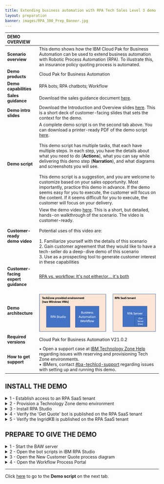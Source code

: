 ```yaml
---
title: Extending business automation with RPA Tech Sales Level 3 demo
layout: preparation
banner: images/RPA_300_Prep_Banner.jpg
---
```


<span id="top"></span>

| DEMO OVERVIEW | |
| :---         | :--- |
| **Scenario overview** | This demo shows how the IBM Cloud Pak for Business Automation can be used to extend business automation with Robotic Process Automation (RPA). To illustrate this, an insurance policy quoting process is automated. |
| **Demo products** | Cloud Pak for Business Automation |
| **Demo capabilities** | RPA bots; RPA chatbots; Workflow |
| **Sales guidance** | Download the sales guidance document <a href="./files/Extending BA with RPA Platinum Demo - Sales guidance.pdf" target="_blank" rel="noreferrer">here</a>. |
| **Demo intro slides** | Download the Introduction and Overview slides <a href="./files/Extending BA with RPA Platinum Demo - Intro deck.pptx" target="_blank" rel="noreferrer">here</a>. This is a short deck of customer-facing slides that sets the context for the demo. |
| **Demo script** | A complete demo script is on the second tab above. You can download a printer-ready PDF of the demo script <a href="./files/300-BA-extending-with-rpa-Demo-Script.pdf" target="_blank" rel="noreferrer">here</a>. <br/><br/>This demo script has multiple tasks, that each have multiple steps. In each step, you have the details about what you need to do (**Actions**), what you can say while delivering this demo step (**Narration**), and what diagrams and screenshots you will see. <br/><br/> This demo script is a suggestion, and you are welcome to customize based on your sales opportunity. Most importantly, practice this demo in advance. If the demo seems easy for you to execute, the customer will focus on the content. If it seems difficult for you to execute, the customer will focus on your delivery. |
| **Customer-ready <br/> demo video** | View the demo video <a href="https://ibm.box.com/s/2j6wnm44i615krsobkh9c4p2s8ztsh8q" target="_blank" rel="noreferrer">here</a>. This is a short, but detailed, hands-on walkthrough of the scenario. The video is customer-ready. <br/> <br/> Potential uses of this video are: <br/> <br/> 1. Familiarize yourself with the details of this scenario <br/> 2. Gain customer agreement that they would like to have a tech-seller do a deep-dive demo of this scenario <br/> 3. Use as a prospecting tool to generate customer interest in these capabilities |
| **Customer-facing <br/> expert guidance** | <a href="./files/RPA vs. workflow - Automation Expert Series.pdf" target="_blank" rel="noreferrer">RPA vs. workflow: It's not either/or... it's both</a> |
| **Demo architecture** | <br/> <img src="./images/Demo-Architecture.png" width="500" /> |
| **Required versions** | Cloud Pak for Business Automation V21.0.2 |
| **How to get support** | • Open a support case at <a href="https://techzone.ibm.com/help" target="_blank" rel="noreferrer">IBM Technology Zone Help</a> regarding issues with reserving and provisioning Tech Zone environments.<br/>• IBMers, contact <a href="https://ibm.enterprise.slack.com/archives/C06HT5PHLN9" target="_blank" rel="noreferrer">#ba-techlcd-support</a>  regarding issues with setting up and running this demo. |

## **INSTALL THE DEMO**

<details markdown="1">

<summary>1 - Establish access to an RPA SaaS tenant</summary><br/>

In addition to the Technology Zone provided environment, you will need access to the  <a href="https://app.wdgautomation.com/" target="_blank" rel="noreferrer">IBM RPA SaaS environment</a>. If you are already onboarded to a RPA SaaS tenant, you will need the login information. <br/><br/>

**If you are not already onboarded to a RPA SaaS tenant:**

For **IBMers**, refer to the RPA contact person to establish your RPA account in the cloud tenant.
<br/>

•	Contact your IBM RPA TechSales Geo Lead (refer to the table below) for access to your IBM local IBM RPA tenant.<br/>
•	Once onboarded, you will receive an email with account details and link to complete the onboarding. You will need this information in section 3 - Install RPA Studio, step 5.

| Region | Contact Person | Email |
| :--- | :--- | :--- |
| Business Partners | Burt Hughes | See instructions below. |
| Americas | Ryan Sparks | rmsparks@us.ibm.com |
| EMEA | Jukka Juselius | jukka.juselius@fi.ibm.com |
| AP | Jenny Khuc Mai Thuong | khuc@sg.ibm.com |


For **Business Partners**, request your own RPA Server SaaS tenant for your organization. To submit a request for an IBM server SaaS tenant, provide the following: <br/><br/>
• Company Name and CEID (which can be found in your PartnerWorld profile) <br/>
• Full Name (first and last) of the individual who will be set up as administrator of the account <br/>
• Company email address of the individual listed above (non-company email addresses will be rejected) <br/>
• Data Center choice (choose one: Dallas, Frankfurt, London, Singapore, Sao Paulo) <br/>
• Use the following subject line: **RPA BP Tenant Access Request** <br/>
• Send an email to Burt Hughes (buhughes@us.ibm.com)

<br/>

**[Go to top](#top)**

</details>
<span id="spamID"></span>
<details markdown="1">

<summary>2 - Provision a Technology Zone demo environment</summary><br/>

1. Reserve a Technology Zone demo environment <a href="https://techzone.ibm.com/collection/ibm-business-automation-traditional-and-on-premise/environments" target="_blank" rel="noreferrer">here</a>.<br/>
2. Wait until your reservation status is **Ready** on the IBM Technology Zone’s **My Library → My Reservations** page. (You can either keep refreshing the My Reservation page or wait for a confirmation email.)<br/><img src="./images/prep-res-status-ready.png" width="300" /><br/>When your reservation is **Ready**, click the reservation tile to view the reservation details.<br/>
3. On the reservation details page, scroll down and click to open the RPA **VM Remote Console**. It is the link on the right. <br/>  <br/> <inline-notification text="Use the RPA VM Remote Console to setup and run the entire demo."></inline-notification> <br/><img src="./images/prep-rpa-remote-console.png" width="500" />
4. The console will open. Click **Full screen**.<br/><img src="./images/prep-click-full-screen.png" width="500" /> <br/>
5. Click inside the window to bring up the log in screen. Type the password '**il0vedem0s**' (those are zeros in the password). <br/><img src="./images/prep-administator-login.png" width="500" /> <br/> <inline-notification text="The first time you access the VM, you will be presented with the network option below. It is imperative to select <strong>YES</strong>. (Otherwise, the VM will not be properly configured for this demo.)"></inline-notification> <br/><img src="./images/prep-networks-yes.png" width="300" /> <br/>
6. (**Optional**) Right-click on the Windows desktop and select <strong>Display settings</strong>. Adjust the display resolution to best fit your desktop.<br/><img src="./images/prep-display-settings.png" width="300" />

<br/>

**[Go to top](#top)**

</details>
<span id="spamID"></span>
<details markdown="1">

<summary>3 - Install RPA Studio</summary><br/>

1. Open the RPA **VM Remote Console** (if it is not already open). Use the links on the reservation page. Open the link on the right. Then click to open the console in **Full screen**.<br/><img src="./images/prep-console-full-screen.png" width="500" /><br/>
2. Using File Explorer, navigate to **This PC** (1). Right click to bring up the menu, and select **Properties** (2). Click **Rename this PC** (3).<br/><img src="./images/5-This-PC-properties.png" width="500" /><br/> <inline-notification text="Log in if needed using the <strong>RPA VM Remote Desktop (RDP)</strong> password on your reservation details page."></inline-notification>
3. Enter a new computer name, which needs to be unique to your SaaS RPA tenant. Use **'WIN–your initials–your postal code'** (1). Click **Next** (2).<br/> <img src="./images/rename-your-pc.png" width="500" /> <br/>
4. Restart the VM.<br/><br/>

**Next, download, install, and log in to RPA Studio.**<br/><br/>
5. Open Chrome within the VM. Use the link provided in your RPA tenant email from section 1 to log in to the RPA cloud tenant and download the RPA Studio installer. Have your server and license information available to enter in these steps.<br/><br/>
6. Using Chrome, go to your RPA tenant server login page. <br/> <img src="./images/5.Login-RPA.png" width="800" /><br/>
7. From the server home page, click the **“i”** (top right) and then **Download Installer**. <br/> <img src="./images/6.Download-Setup.exe.png" width="800" /><br/>
8. Using File Explorer, navigate to **Setup.exe**. Then, right click and select **Run as Administrator**. <br/> <img src="./images/7.Run-setup.png" width="800" /><br/>
9. Click **Next**. <br/> <img src="./images/8.Setup-wizard1.png" width="500" /><br/>
10. Click **Next**. <br/> <img src="./images/9.Setup-wizard2.png" width="500" /><br/>
11. Accept the terms, and click **Next**. <br/> <img src="./images/10.Setup-wizard3.png" width="500" /><br/>
12. Select **Complete Install**. <br/> <img src="./images/11.Setup-wizard4.png" width="500" /><br/>
13. Click **Next** to begin the install. <br/> <img src="./images/12.Setup-wizard5.png" width="500" /><br/>
14. Click **Next** (No proxy configuration is needed so leave the box unchecked). <br/> <img src="./images/13.Setup-wizard6.png" width="500" /><br/>
15. Enter the license information, which should have been provided to you by your RPA SaaS administrator. <br/> <img src="./images/prep-image3.18.png" width="500" /><br/>
16. Wait for the install to complete. <br/> <img src="./images/15.Setup-wizard8.png" width="500" /><br/>
17. Exit the installer. If necessary, the VM will restart. <br/> <img src="./images/16.Setup-wizard9.png" width="500" /><br/>
18. Note that the desktop icons for RPA Studio will be created. <br/> <img src="./images/17.Desktop-icons.png" width="100" /><br/>
19. Open RPA Studio.<br/><img src="./images/18.RPA-Service1.png" width="500" /><br/> <inline-notification text="The <strong>IBM Robotic Process Automation Agent</strong> Windows service is set to 'delayed start,' and you must wait for it to be started. You can see it in the system tray or in the Windows services list. "></inline-notification> <br/><img src="./images/19.RPA-Service2.png" width="800" /><br/>
20. Log in to IBM RPA. To log in, first fill in your **User Name** and click **Login**. Then the interface will let you input your password. <br/><img src="./images/21.Login-to-RPA.png" width="800" /><br/>

**[Go to top](#top)**

</details>
<span id="spamID"></span>
<details markdown="1">

<summary>4 - Verify the 'Get Quote' bot is published on the RPA SaaS tenant</summary><br/>

1. Log in to your RPA SaaS tenant. <br/> <img src="./images/login-rpa-saas.png" width="800" /> <br/>
2. Click **Scripts** in the side menu. <br/> <img src="./images/prep-image4.2.png" width="800" /> <br/>
3. Initiate a search by clicking the **Search** icon. <br/> <img src="./images/search-scripts1.png" width="800" /> <br/>
4. Enter **GetQuoteFCQS** in the search field and ensure the **GetQuoteFCQS** bot script appears. <br/> <img src="./images/prep-image4.4.png" width="800" /><inline-notification text="If <strong>'GetQuoteFCQS'</strong> does not appear, continue with these steps:"></inline-notification>
5. Click the desktop icon to open IBM RPA Studio and log in. <br/><br/>
6. Click the **Open** button on the menu ribbon.<inline-notification text="Click the word <strong>Open</strong>, not the down arrow. We are opening the scripts locally, not from the repository. "></inline-notification><br/><img src="./images/31.Open-WAL1.png" width="800" /><br/>
6. Select the **Get Quote.wal** file (located in c:\WDG\WAL), and click **Open**. <br/> <br/><img src="./images/32.Open-WAL2.png" width="800" /> <br/>
7. Click the **Publish** button on the menu ribbon. <br/> <img src="./images/publish-bot1.png" width="800" /> <br/>
8. Enter the following fields: <br/>
•	Name: **GetQuoteFCQS** (1)<br/>
•	Description: **RPA demo** (2)<br/>
•	Set as production: toggle to **true** (3)<br/>

  Then click **Publish** (4). <br/><img src="./images/rpa-prep-publish-bot2.png" width="800" /><br/>

**[Go to top](#top)**

</details>
<span id="spamID"></span>
<details markdown="1">

<summary>5 - Verify the IngridKB is published on the RPA SaaS tenant</summary><br/>
<inline-notification text="First check if <strong>IngridKB</strong> is already published."></inline-notification>

1. Log in to your RPA SaaS tenant. <br/> <img src="./images/login-rpa-saas.png" width="800" /> <br/>
2. Click **Machine Learning** in the side menu. <br/> <img src="./images/verify-ingrid-machine-learning.png" width="800" /> <br/>
3. Initiate a search by clicking on the **Search** icon.<br/> <img src="./images/verify-ingrid-search-icon.png" width="800" /> <br/>
4. Enter **'IngridKB'** in the search field (1) and ensure **IngridKB** appears in the results (2). <br/> <img src="./images/verify-ingrid-search-results.png" width="800" /><inline-notification text="If <strong>IngridKB</strong> does not appear, continue with these steps."></inline-notification>
5. Download the IngridKB export file <a href="https://raw.githubusercontent.com/ibm-garage-tsa/platinum-demos/master/src/pages/300-business-automation-extending-ba-with-rpa/IngridKB.xlsx" target="_blank" rel="noreferrer">here</a>.<br/>
6. Click the desktop icon to open **IBM RPA Studio** and log in.<br/>
7. In the menu bar on the header, select the **Tools** tab.<br/> <img src="./images/prep-3-9-tools-tab.png" width="800" /><br/>
8. Click the **Machine Learning Model Builder** button.<br/> <img src="./images/prep-3-10-button.png" width="800" /><br/>
9. Complete the **Machine Learning Model Builder** form with the following information:<br/>
• In the **Name** field, type **IngridKB** (1).<br/>
• In the **Culture** field, select **English** (2).<br/>
• In the **Algorithm** field, select **Knowledge Base V2** (3).<br/>
• In the **Options** field, select **Use synonyms** (4).<br/>
• In the **File** field, select the IngridKB export file in XLSX format (5).<br/>
• Enable the **Set as production** option (6). <br/><br/>
Click **Save** (7).
<br/> <img src="./images/prep-complete-machine-learning-form.png" width="800" />

<br/>

**[Go to top](#top)**

</details>

## **PREPARE TO GIVE THE DEMO**

<span id="place2"></span>
<span id="spamID"></span>
<details markdown="1">

<summary>1 - Start the BAW server</summary><br/>

1. Open the BAW **VM Remote Console**. Use the links on the reservation page. Open the link on the left. Then click to open the console in **Full screen**. <br/><img src="./images/baw-vm-remote-console.png" width="500" /><br/>
2. Click the red **Ctrl+Alt+Del** button. <br/><img src="./images/button.png" width="300" /><br/>
3. Log in to the Administrator account using the password **IBMPlatinumDem0s!** (that is a "zero" in 'Dem0s'). <br/><br/>
4. The command window will appear automatically. (You will need to wait 5-10 minutes after the commands execute for the BAW server to be fully started.) <br/><img src="./images/command-window.png" width="500" /><br/>
5. You can now close the BAW console. The subsequent steps will be performed using the RPA VM console. <br/>

<br/>

**[Go to top](#top)**

</details>
<span id="spamID"></span>
<details markdown="1">

<summary>2 - Open the bot scripts in IBM RPA Studio</summary><br/>

1. Open the RPA **VM Remote Console** (if it is not already open). Use the links on the reservation page. Open the link on the right. Then click to open the console in **Full screen**.<br/><img src="./images/prep-console-full-screen.png" width="500" /><br/>
2. Click the desktop icon to open IBM RPA Bot Studio.<br/><br/>
3. Use the **Open** button on the menu ribbon to open the scripts.<br/><inline-notification text="Click on the word <strong>Open</strong>, not the down arrow. We are opening the scripts locally, not from the repository."></inline-notification><br/><img src="./images/31.Open-WAL1.png" width="800" /><br/>
4. Click the **Open** button (1) in the menu ribbon. Navigate to and select the **Get Quote.wal** file (2). <br/> <img src="./images/bot-script-get-quote.png" width="800" /> <br/>
5. Click the **GetQuote** routine (this action doesn't change anything functionally, but will look best during the demo). <br/> <img src="./images/33.Open-WAL3.png" width="800" /> <br/>
6. Click the **Open** button (1) in the menu ribbon, and select the **Insurance Ingrid.wal** file (2). <br/> <img src="./images/bot-script-insurance-ingrid.png" width="800" />

<br/>

**[Go to top](#top)**

</details>
<span id="spamID"></span>
<details markdown="1">

<summary>3 - Open the New Customer Quote process diagram</summary><br/>

1. First, use Firefox to open **Workflow Center**. In the Firefox bookmarks bar, open **BAW** -> **Workflow Center - Solutions**. <br/><inline-notification text="Using separate browsers for Workflow vs. Portal prevents the logins from colliding with each other. "></inline-notification> <br/><img src="./images/Process-diagram1.png" width="800" /> <br/>
2. Log in to Workflow Center using **admin/admin**. <br/> <img src="./images/Process-diagram2.png" width="800" /> <br/>
3. Under **Start Building**, **Process Apps**, click **View all**. <br/> <img src="./images/Process-diagram3.png" width="800" /> <br/>
4. Open the **New Insurance Quote** process app. <br/> <img src="./images/Process-diagram4.png" width="800" /> <br/>
5. Open the **New Insurance Quote** process definition. <br/> <img src="./images/Process-diagram5.png" width="800" /> <br/>
6. The **New Customer Quote** process definition is now open. <br/> <img src="./images/Process-diagram6.png" width="800" />

<br/>

**[Go to top](#top)**

</details>
<span id="spamID"></span>
<details markdown="1">

<summary>4 - Open the Workflow Process Portal</summary><br/>

1. Use Chrome to open **Process Portal**. In the Chrome bookmarks bar, open **BAW** -> **Process Portal**. <br/><inline-notification text="Using separate browsers for Workflow Center vs. Portal prevents the logins from colliding with each other."></inline-notification><br/><img src="./images/Process-portal1.png" width="800" /> <br/>
2. Leave the page open to the Process Portal login screen. The **username** is **customerService** and the **password** is **password**. You are now ready to show the demo. <br/> <img src="./images/Process-portal2.png" width="800" /><br/>

**[Go to top](#top)**

</details>

***

Click [here](demo-script) to go to the **Demo script** on the next tab.